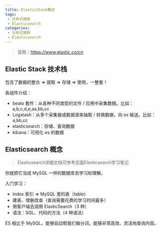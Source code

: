 ```yaml
---
title: ElasticStack概述
tags:
 - 分布式搜索
 - Elasticsearch
categories: 
 - 分布式搜索
 - Elasticsearch
---
```




> 官网：https://www.elastic.co/cn



## **Elastic Stack 技术栈**

包含了数据的整合 => 提取 => 存储 => 使用，一整套！

各组件介绍：

- beats 套件：从各种不同类型的文件 / 应用中采集数据。比如：a,b,c,d,e,aa,bb,cc
- Logstash：从多个采集器或数据源来抽取 / 转换数据，向 es 输送。比如：a,bb,cc
- elasticsearch：存储、查询数据
- kibana：可视化 es 的数据



## **Elasticsearch 概念**

> Elasticsearch详细文档可参考后面Elasticsearch学习笔记

你就把它当成 MySQL 一样的数据库去学习和理解。

入门学习：

- Index 索引 => MySQL 里的表（table）
- 建表、增删改查（查询需要花费的学习时间最多）
- 用客户端去调用 ElasticSearch（3 种）
- 语法：SQL、代码的方法（4 种语法）

ES 相比于 MySQL，能够自动帮我们做分词，能够非常高效、灵活地查询内容。